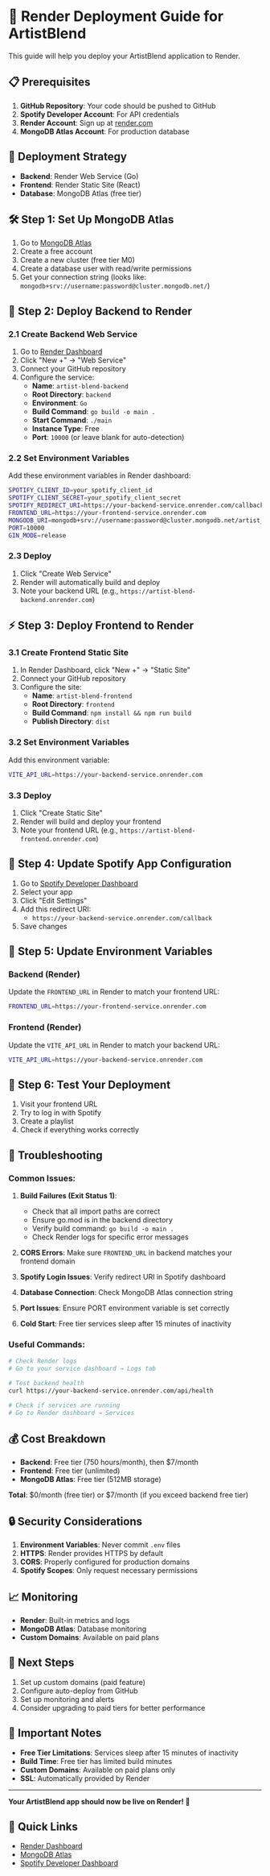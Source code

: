 # 🚀 Render Deployment Guide for ArtistBlend

This guide will help you deploy your ArtistBlend application to Render.

## 📋 Prerequisites

1. **GitHub Repository**: Your code should be pushed to GitHub
2. **Spotify Developer Account**: For API credentials
3. **Render Account**: Sign up at [render.com](https://render.com)
4. **MongoDB Atlas Account**: For production database

## 🎯 Deployment Strategy

- **Backend**: Render Web Service (Go)
- **Frontend**: Render Static Site (React)
- **Database**: MongoDB Atlas (free tier)

## 🛠️ Step 1: Set Up MongoDB Atlas

1. Go to [MongoDB Atlas](https://www.mongodb.com/atlas)
2. Create a free account
3. Create a new cluster (free tier M0)
4. Create a database user with read/write permissions
5. Get your connection string (looks like: `mongodb+srv://username:password@cluster.mongodb.net/`)

## 🚂 Step 2: Deploy Backend to Render

### 2.1 Create Backend Web Service
1. Go to [Render Dashboard](https://dashboard.render.com)
2. Click "New +" → "Web Service"
3. Connect your GitHub repository
4. Configure the service:
   - **Name**: `artist-blend-backend`
   - **Root Directory**: `backend`
   - **Environment**: `Go`
   - **Build Command**: `go build -o main .`
   - **Start Command**: `./main`
   - **Instance Type**: Free
   - **Port**: `10000` (or leave blank for auto-detection)

### 2.2 Set Environment Variables
Add these environment variables in Render dashboard:

```bash
SPOTIFY_CLIENT_ID=your_spotify_client_id
SPOTIFY_CLIENT_SECRET=your_spotify_client_secret
SPOTIFY_REDIRECT_URI=https://your-backend-service.onrender.com/callback
FRONTEND_URL=https://your-frontend-service.onrender.com
MONGODB_URI=mongodb+srv://username:password@cluster.mongodb.net/artist_blend
PORT=10000
GIN_MODE=release
```

### 2.3 Deploy
1. Click "Create Web Service"
2. Render will automatically build and deploy
3. Note your backend URL (e.g., `https://artist-blend-backend.onrender.com`)

## ⚡ Step 3: Deploy Frontend to Render

### 3.1 Create Frontend Static Site
1. In Render Dashboard, click "New +" → "Static Site"
2. Connect your GitHub repository
3. Configure the site:
   - **Name**: `artist-blend-frontend`
   - **Root Directory**: `frontend`
   - **Build Command**: `npm install && npm run build`
   - **Publish Directory**: `dist`

### 3.2 Set Environment Variables
Add this environment variable:

```bash
VITE_API_URL=https://your-backend-service.onrender.com
```

### 3.3 Deploy
1. Click "Create Static Site"
2. Render will build and deploy your frontend
3. Note your frontend URL (e.g., `https://artist-blend-frontend.onrender.com`)

## 🎵 Step 4: Update Spotify App Configuration

1. Go to [Spotify Developer Dashboard](https://developer.spotify.com/dashboard)
2. Select your app
3. Click "Edit Settings"
4. Add this redirect URI:
   - `https://your-backend-service.onrender.com/callback`
5. Save changes

## 🔄 Step 5: Update Environment Variables

### Backend (Render)
Update the `FRONTEND_URL` in Render to match your frontend URL:
```bash
FRONTEND_URL=https://your-frontend-service.onrender.com
```

### Frontend (Render)
Update the `VITE_API_URL` in Render to match your backend URL:
```bash
VITE_API_URL=https://your-backend-service.onrender.com
```

## 🧪 Step 6: Test Your Deployment

1. Visit your frontend URL
2. Try to log in with Spotify
3. Create a playlist
4. Check if everything works correctly

## 🔧 Troubleshooting

### Common Issues:

1. **Build Failures (Exit Status 1)**: 
   - Check that all import paths are correct
   - Ensure go.mod is in the backend directory
   - Verify build command: `go build -o main .`
   - Check Render logs for specific error messages

2. **CORS Errors**: Make sure `FRONTEND_URL` in backend matches your frontend domain
3. **Spotify Login Issues**: Verify redirect URI in Spotify dashboard
4. **Database Connection**: Check MongoDB Atlas connection string
5. **Port Issues**: Ensure PORT environment variable is set correctly
6. **Cold Start**: Free tier services sleep after 15 minutes of inactivity

### Useful Commands:

```bash
# Check Render logs
# Go to your service dashboard → Logs tab

# Test backend health
curl https://your-backend-service.onrender.com/api/health

# Check if services are running
# Go to Render dashboard → Services
```

## 💰 Cost Breakdown

- **Backend**: Free tier (750 hours/month), then $7/month
- **Frontend**: Free tier (unlimited)
- **MongoDB Atlas**: Free tier (512MB storage)

**Total**: $0/month (free tier) or $7/month (if you exceed backend free tier)

## 🔒 Security Considerations

1. **Environment Variables**: Never commit `.env` files
2. **HTTPS**: Render provides HTTPS by default
3. **CORS**: Properly configured for production domains
4. **Spotify Scopes**: Only request necessary permissions

## 📈 Monitoring

- **Render**: Built-in metrics and logs
- **MongoDB Atlas**: Database monitoring
- **Custom Domains**: Available on paid plans

## 🚀 Next Steps

1. Set up custom domains (paid feature)
2. Configure auto-deploy from GitHub
3. Set up monitoring and alerts
4. Consider upgrading to paid tiers for better performance

## 📝 Important Notes

- **Free Tier Limitations**: Services sleep after 15 minutes of inactivity
- **Build Time**: Free tier has limited build minutes
- **Custom Domains**: Available on paid plans only
- **SSL**: Automatically provided by Render

---

**Your ArtistBlend app should now be live on Render! 🎉**

## 🔗 Quick Links

- [Render Dashboard](https://dashboard.render.com)
- [MongoDB Atlas](https://www.mongodb.com/atlas)
- [Spotify Developer Dashboard](https://developer.spotify.com/dashboard)
